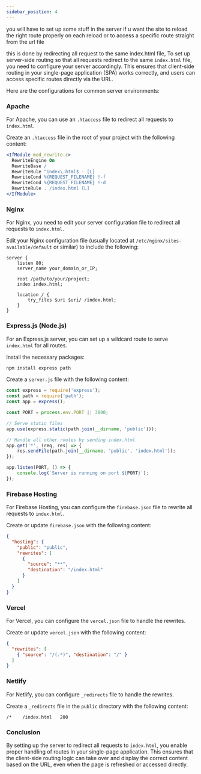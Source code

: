 ```yaml
---
sidebar_position: 4
---
```


you will have to set up some stuff in the server if u want the site to reload the right route properly on each reload or to access a specific route straight from the url file 

this is done by redirecting all request to the same index.html file,
To set up server-side routing so that all requests redirect to the same `index.html` file, you need to configure your server accordingly. This ensures that client-side routing in your single-page application (SPA) works correctly, and users can access specific routes directly via the URL.

Here are the configurations for common server environments:

### Apache
For Apache, you can use an `.htaccess` file to redirect all requests to `index.html`.

Create an `.htaccess` file in the root of your project with the following content:

```apache
<IfModule mod_rewrite.c>
  RewriteEngine On
  RewriteBase /
  RewriteRule ^index\.html$ - [L]
  RewriteCond %{REQUEST_FILENAME} !-f
  RewriteCond %{REQUEST_FILENAME} !-d
  RewriteRule . /index.html [L]
</IfModule>
```

### Nginx
For Nginx, you need to edit your server configuration file to redirect all requests to `index.html`.

Edit your Nginx configuration file (usually located at `/etc/nginx/sites-available/default` or similar) to include the following:

```nginx
server {
    listen 80;
    server_name your_domain_or_IP;

    root /path/to/your/project;
    index index.html;

    location / {
        try_files $uri $uri/ /index.html;
    }
}
```

### Express.js (Node.js)
For an Express.js server, you can set up a wildcard route to serve `index.html` for all routes.

Install the necessary packages:

```bash
npm install express path
```

Create a `server.js` file with the following content:

```javascript
const express = require('express');
const path = require('path');
const app = express();

const PORT = process.env.PORT || 3000;

// Serve static files
app.use(express.static(path.join(__dirname, 'public')));

// Handle all other routes by sending index.html
app.get('*', (req, res) => {
    res.sendFile(path.join(__dirname, 'public', 'index.html'));
});

app.listen(PORT, () => {
    console.log(`Server is running on port ${PORT}`);
});
```

### Firebase Hosting
For Firebase Hosting, you can configure the `firebase.json` file to rewrite all requests to `index.html`.

Create or update `firebase.json` with the following content:

```json
{
  "hosting": {
    "public": "public",
    "rewrites": [
      {
        "source": "**",
        "destination": "/index.html"
      }
    ]
  }
}
```

### Vercel
For Vercel, you can configure the `vercel.json` file to handle the rewrites.

Create or update `vercel.json` with the following content:

```json
{
  "rewrites": [
    { "source": "/(.*)", "destination": "/" }
  ]
}
```

### Netlify
For Netlify, you can configure `_redirects` file to handle the rewrites.

Create a `_redirects` file in the `public` directory with the following content:

```plaintext
/*    /index.html   200
```

### Conclusion
By setting up the server to redirect all requests to `index.html`, you enable proper handling of routes in your single-page application. This ensures that the client-side routing logic can take over and display the correct content based on the URL, even when the page is refreshed or accessed directly.